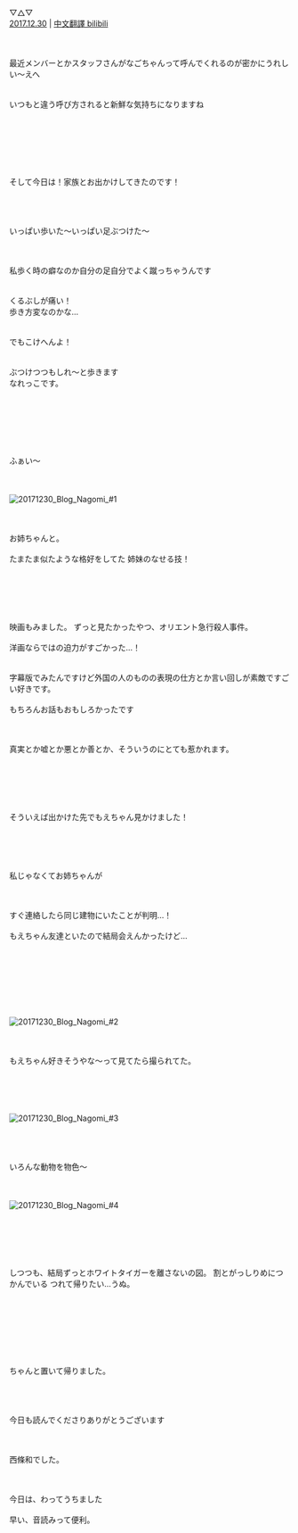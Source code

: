 ▽△▽  
[2017.12.30](http://blog.nanabunnonijyuuni.com/s/n227/diary/detail/115?ima=5613&cd=blog) | [中文翻譯 bilibili](https://www.bilibili.com/read/cv4910047)
<br><br><br><br>
最近メンバーとかスタッフさんがなごちゃんって呼んでくれるのが密かにうれしい〜えへ
<br><br><br>
いつもと違う呼び方されると新鮮な気持ちになりますね
<br><br><br><br><br><br><br><br>
そして今日は！家族とお出かけしてきたのです！
<br><br><br><br><br>
いっぱい歩いた〜いっぱい足ぶつけた〜
<br><br><br><br>
私歩く時の癖なのか自分の足自分でよく蹴っちゃうんです
<br><br><br>
くるぶしが痛い！
<br>
歩き方変なのかな…
<br><br><br>
でもこけへんよ！
<br><br><br>
ぶつけつつもしれ〜と歩きます
<br>
なれっこです。
<br><br><br><br><br><br><br><br>
ふぁい〜
<br><br><br><br>
![20171230_Blog_Nagomi_#1](../../../../../Album/Backup/Blog/Nagomi/Dec2017/20171230_Blog_Nagomi_%231.JPG)
<br><br><br><br>
お姉ちゃんと。
<br><br>
たまたま似たような格好をしてた
姉妹のなせる技！
<br><br><br><br><br><br><br>
映画もみました。
ずっと見たかったやつ、オリエント急行殺人事件。
<br><br>
洋画ならではの迫力がすごかった…！
<br><br><br>
字幕版でみたんですけど外国の人のものの表現の仕方とか言い回しが素敵ですごい好きです。
<br><br>
もちろんお話もおもしろかったです
<br><br><br><br>
真実とか嘘とか悪とか善とか、そういうのにとても惹かれます。
<br><br><br><br><br><br><br>
そういえば出かけた先でもえちゃん見かけました！
<br><br><br><br><br><br>
私じゃなくてお姉ちゃんが
<br><br><br><br>
すぐ連絡したら同じ建物にいたことが判明…！
<br><br>
もえちゃん友達といたので結局会えんかったけど…
<br><br><br><br><br><br><br><br><br>
![20171230_Blog_Nagomi_#2](../../../../../Album/Backup/Blog/Nagomi/Dec2017/20171230_Blog_Nagomi_%232.JPG)
<br><br><br><br>
もえちゃん好きそうやな〜って見てたら撮られてた。
<br><br><br><br><br><br>
![20171230_Blog_Nagomi_#3](../../../../../Album/Backup/Blog/Nagomi/Dec2017/20171230_Blog_Nagomi_%233.PNG)
<br><br><br><br><br>
いろんな動物を物色〜
<br><br><br><br>
![20171230_Blog_Nagomi_#4](../../../../../Album/Backup/Blog/Nagomi/Dec2017/20171230_Blog_Nagomi_%234.JPG)
<br><br><br><br><br><br><br>
しつつも、結局ずっとホワイトタイガーを離さないの図。
割とがっしりめにつかんでいる
つれて帰りたい…うぬ。
<br><br><br><br><br><br><br><br><br>
ちゃんと置いて帰りました。
<br><br><br><br><br>
今日も読んでくださりありがとうございます
<br><br><br><br>
西條和でした。
<br><br><br><br>
今日は、わってうちました
<br><br>
早い、音読みって便利。
